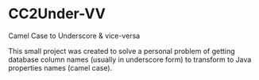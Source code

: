# CC2Under-VV
Camel Case to Underscore &amp; vice-versa

This small project was created to solve a personal problem of getting database column names (usually in underscore form) to transform to Java properties names (camel case).
